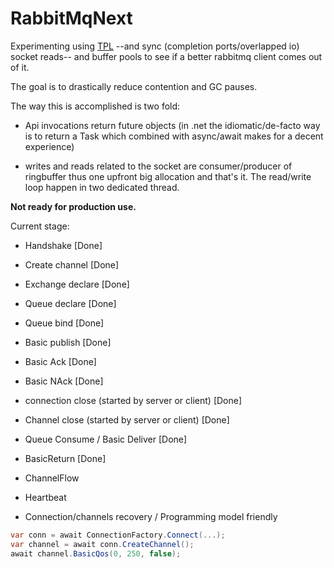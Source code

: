 # RabbitMqNext

Experimenting using [TPL](https://msdn.microsoft.com/en-us/library/dd460717%28v=vs.110%29.aspx) 
--and sync (completion ports/overlapped io) socket reads-- and buffer pools to see if a better 
rabbitmq client comes out of it. 

The goal is to drastically reduce contention and GC pauses. 

The way this is accomplished is two fold:

* Api invocations return future objects (in .net the idiomatic/de-facto way is to return a Task 
  which combined with async/await makes for a decent experience)

* writes and reads related to the socket are consumer/producer of ringbuffer thus one upfront 
  big allocation and that's it. The read/write loop happen in two dedicated thread.



**Not ready for production use.**


Current stage: 

- Handshake [Done]
- Create channel [Done]
- Exchange declare [Done]
- Queue declare [Done]
- Queue bind [Done]
- Basic publish [Done]
- Basic Ack [Done]
- Basic NAck [Done]
- connection close (started by server or client) [Done]
- Channel close (started by server or client) [Done]
- Queue Consume / Basic Deliver [Done]
- BasicReturn [Done]

- ChannelFlow 
- Heartbeat

- Connection/channels recovery / Programming model friendly


```C#
var conn = await ConnectionFactory.Connect(...);
var channel = await conn.CreateChannel();
await channel.BasicQos(0, 250, false);

```